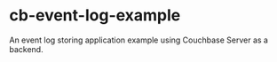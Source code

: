 # cb-event-log-example
An event log storing application example using Couchbase Server as a backend.
